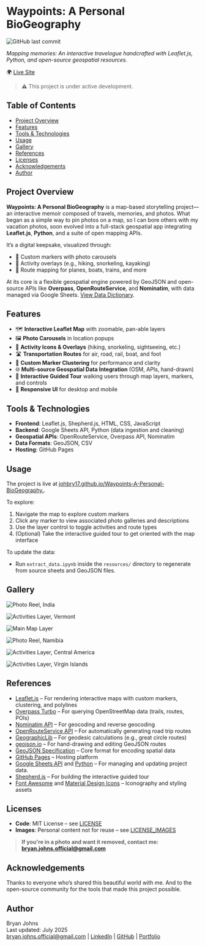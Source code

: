 # Waypoints: A Personal BioGeography
 
![GitHub last commit](https://img.shields.io/github/last-commit/johbry17/waypoints-a-personaal-biogeography)

*Mapping memories: An interactive travelogue handcrafted with Leaflet.js, Python, and open-source geospatial resources.*

🌍 [Live Site](https://johbry17.github.io/Waypoints-A-Personal-BioGeography/)

> ⚠️ This project is under active development.

## Table of Contents

- [Project Overview](#project-overview)
- [Features](#features)
- [Tools & Technologies](#tools--technologies)
- [Usage](#usage)
- [Gallery](#gallery)
- [References](#references)
- [Licenses](#licenses)
- [Acknowledgements](#acknowledgements)
- [Author](#author)

## Project Overview

**Waypoints: A Personal BioGeography** is a map-based storytelling project—an interactive memoir composed of travels, memories, and photos. What began as a simple way to pin photos on a map, so I can bore others with my vacation photos, soon evolved into a full-stack geospatial app integrating **Leaflet.js**, **Python**, and a suite of open mapping APIs.

It’s a digital keepsake, visualized through:
- 📍 Custom markers with photo carousels
- 🥾 Activity overlays (e.g., hiking, snorkeling, kayaking)
- 🛫 Route mapping for planes, boats, trains, and more

At its core is a flexible geospatial engine powered by GeoJSON and open-source APIs like **Overpass**, **OpenRouteService**, and **Nominatim**, with data managed via Google Sheets. [View Data Dictionary](data_dictionary.md).

## Features

- 🗺️ **Interactive Leaflet Map** with zoomable, pan-able layers
- 🖼️ **Photo Carousels** in location popups
- 🎯 **Activity Icons & Overlays** (hiking, snorkeling, sightseeing, etc.)
- 🛣️ **Transportation Routes** for air, road, rail, boat, and foot
- 📍 **Custom Marker Clustering** for performance and clarity
- 🌐 **Multi-source Geospatial Data Integration** (OSM, APIs, hand-drawn)
- 👣 **Interactive Guided Tour** walking users through map layers, markers, and controls
- 📱 **Responsive UI** for desktop and mobile

## Tools & Technologies

- **Frontend**: Leaflet.js, Shepherd.js, HTML, CSS, JavaScript
- **Backend**: Google Sheets API, Python (data ingestion and cleaning)
- **Geospatial APIs**: OpenRouteService, Overpass API, Nominatim
- **Data Formats**: GeoJSON, CSV
- **Hosting**: GitHub Pages

## Usage

The project is live at [johbry17.github.io/Waypoints-A-Personal-BioGeography.](https://johbry17.github.io/Waypoints-A-Personal-BioGeography/).

To explore:
1. Navigate the map to explore custom markers
2. Click any marker to view associated photo galleries and descriptions
3. Use the layer control to toggle activities and route types
4. (Optional) Take the interactive guided tour to get oriented with the map interface

To update the data:
- Run `extract_data.ipynb` inside the `resources/` directory to regenerate from source sheets and GeoJSON files.

## Gallery

![Photo Reel, India](./resources/images/photo_reel_india.png)

![Activities Layer, Vermont](./resources/images/activities_vt.png)

![Main Map Layer](./resources/images/main_markers.png)

![Photo Reel, Namibia](./resources/images/photo_reel_namibia.png)

![Activities Layer, Central America](./resources/images/activities_central_america.png)

![Activities Layer, Virgin Islands](./resources/images/activities_stj.png)

<!-- ![Entity Relationship Diagram](./resources/images/ERD.png) -->

## References

- [Leaflet.js](https://leafletjs.com/) – For rendering interactive maps with custom markers, clustering, and polylines
- [Overpass Turbo](https://overpass-turbo.eu/) – For querying OpenStreetMap data (trails, routes, POIs)
- [Nominatim API](https://nominatim.org/release-docs/latest/) – For geocoding and reverse geocoding
- [OpenRouteService API](https://openrouteservice.org/) – For automatically generating road trip routes
- [GeographicLib](https://geographiclib.sourceforge.io/) – For geodesic calculations (e.g., great circle routes)
- [geojson.io](https://geojson.io/) – For hand-drawing and editing GeoJSON routes
- [GeoJSON Specification](https://geojson.org/) – Core format for encoding spatial data
- [GitHub Pages](https://pages.github.com/) – Hosting platform
- [Google Sheets API](https://developers.google.com/sheets/api) and [Python](https://www.python.org/) – For managing and updating project data.
- [Shepherd.js](https://shepherdjs.dev/) – For building the interactive guided tour
- [Font Awesome](https://fontawesome.com/) and [Material Design Icons](https://materialdesignicons.com/) – Iconography and styling assets

## Licenses

- **Code**: MIT License – see [LICENSE](LICENSE)
- **Images**: Personal content not for reuse – see [LICENSE_IMAGES](LICENSE_IMAGES)

> **If you're in a photo and want it removed, contact me: bryan.johns.official@gmail.com**

## Acknowledgements

Thanks to everyone who’s shared this beautiful world with me. And to the open-source community for the tools that made this project possible.

## Author

Bryan Johns  
Last updated: <!-- START_DATE -->July 2025<!-- END_DATE -->  
[bryan.johns.official@gmail.com](mailto:bryan.johns.official@gmail.com) | [LinkedIn](https://www.linkedin.com/in/b-johns/) | [GitHub](https://github.com/johbry17) | [Portfolio](https://johbry17.github.io/portfolio/index.html)

